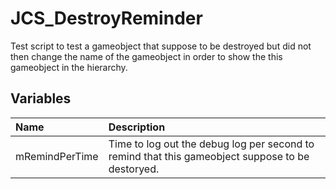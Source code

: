 # JCS_DestroyReminder

Test script to test a gameobject that suppose to be destroyed but did not then
change the name of the gameobject in order to show the this gameobject in the
hierarchy.

## Variables

| Name | Description |
|:---|:---|
| mRemindPerTime | Time to log out the debug log per second to remind that this gameobject suppose to be destoryed. |
